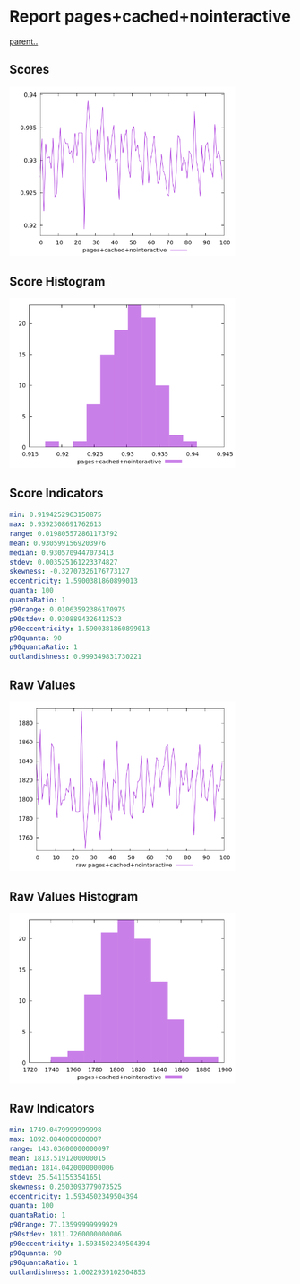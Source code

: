 # Report pages+cached+nointeractive

[parent..](./..)  


## Scores

![score](./score.png)  

## Score Histogram

![hist](./hist.png)  

## Score Indicators

```yaml
min: 0.9194252963150875
max: 0.9392308691762613
range: 0.019805572861173792
mean: 0.9305991569203976
median: 0.9305709447073413
stdev: 0.003525161223374827
skewness: -0.32707326176773127
eccentricity: 1.5900381860899013
quanta: 100
quantaRatio: 1
p90range: 0.01063592386170975
p90stdev: 0.9308894326412523
p90eccentricity: 1.5900381860899013
p90quanta: 90
p90quantaRatio: 1
outlandishness: 0.999349831730221

```

## Raw Values

![raw](./raw.png)  

## Raw Values Histogram

![raw hist](./raw_hist.png)  

## Raw Indicators

```yaml
min: 1749.0479999999998
max: 1892.0840000000007
range: 143.03600000000097
mean: 1813.5191200000015
median: 1814.0420000000006
stdev: 25.5411553541651
skewness: 0.2503093779073525
eccentricity: 1.5934502349504394
quanta: 100
quantaRatio: 1
p90range: 77.13599999999929
p90stdev: 1811.7260000000006
p90eccentricity: 1.5934502349504394
p90quanta: 90
p90quantaRatio: 1
outlandishness: 1.0022939102504853

```

<style>
  img {
    max-width: 80%;
  }
</style>
      
